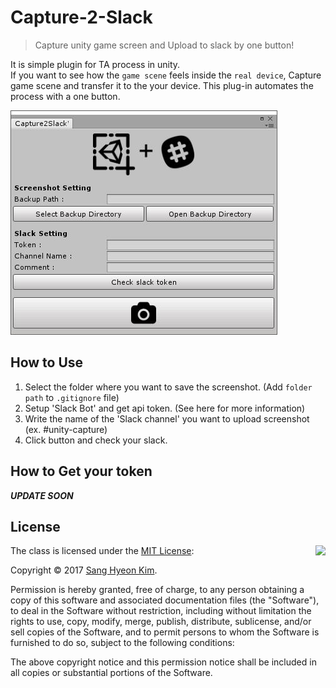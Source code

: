 # Capture-2-Slack
> Capture unity game screen and Upload to slack by one button!

It is simple plugin for TA process in unity.  
If you want to see how the `game scene` feels inside the `real device`, Capture game scene and transfer it to the your device.
This plug-in automates the process with a one button.

![test](/ReadmeResources/EditorWindow.JPG)


## How to Use
1. Select the folder where you want to save the screenshot. (Add `folder path` to `.gitignore` file)
1. Setup 'Slack Bot' and get api token. (See here for more information)
1. Write the name of the 'Slack channel' you want to upload screenshot (ex. #unity-capture)
1. Click button and check your slack.


## How to Get your token
***UPDATE SOON***

## License

<img align="right" src="http://opensource.org/trademarks/opensource/OSI-Approved-License-100x137.png">

The class is licensed under the [MIT License](http://opensource.org/licenses/MIT):

Copyright &copy; 2017 [Sang Hyeon Kim](http://www.github.com/rlatkdgus500).

Permission is hereby granted, free of charge, to any person obtaining a copy of this software and associated documentation files (the "Software"), to deal in the Software without restriction, including without limitation the rights to use, copy, modify, merge, publish, distribute, sublicense, and/or sell copies of the Software, and to permit persons to whom the Software is furnished to do so, subject to the following conditions:

The above copyright notice and this permission notice shall be included in all copies or substantial portions of the Software.
